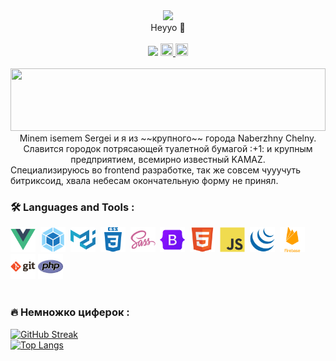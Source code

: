 
<div align="center">
  <img src="https://media.giphy.com/media/v1.Y2lkPTc5MGI3NjExNXN1bWFzcDNheHgzN3U2NXV5dzhoa3JvejgwMnN6MW5sMXRiaDFhdiZlcD12MV9pbnRlcm5hbF9naWZfYnlfaWQmY3Q9Zw/fA7rLtaJDIWEzU57CT/giphy-downsized.gif">
</div>
<div align="center">
  Heyyo 👋
</div>
<br/>
<div align="center">
  <img src="https://www.codewars.com/users/Pjery3/badges/micro">
  <a href="https://vk.com/mr.gordon_friman">
    <img src="https://upload.wikimedia.org/wikipedia/commons/thumb/2/21/VK.com-logo.svg/2048px-VK.com-logo.svg.png" width="20px" height="20px" />
  </a>
  <a href="https://t.me/Pjery3">
    <img src="https://cdn3.iconfinder.com/data/icons/social-media-chamfered-corner/154/telegram-512.png" width="20px" height="20px" />
  </a>
</div>
<br/>
<div align="center">
    
</div>
<div align="center">
  <img src="https://media.giphy.com/media/v1.Y2lkPTc5MGI3NjExYmdlYTZndGhvYTN0Zm96MzlxZ3h0bDg0cXFocmNueWs2MTFnYzVlZCZlcD12MV9pbnRlcm5hbF9naWZfYnlfaWQmY3Q9Zw/VPpkvgTIJ817dfQOXI/giphy.gif" height="100" width="100%">
  Minem isemem Sergei и я из  ~~крупного~~  города Naberzhny Chelny. Славится городок потрясающей туалетной бумагой :+1: и крупным предприятием, всемирно известный KAMAZ.
</div>
<div>
  Специализируюсь во frontend разработке, так же совсем чууучуть битриксоид, хвала небесам окончательную форму не принял.
</div>

### :hammer_and_wrench: Languages and Tools :

<div>
  <img src="https://github.com/devicons/devicon/blob/master/icons/vuejs/vuejs-original.svg" title="Vue3" alt="Vue3" width="40" height="40"/>&nbsp;
  <img src="https://github.com/devicons/devicon/blob/master/icons/webpack/webpack-original.svg" title="Webpack" alt="Webpack" width="40" height="40"/>&nbsp;
  <img src="https://github.com/devicons/devicon/blob/master/icons/materialui/materialui-original.svg" title="Material UI" alt="Material UI" width="40" height="40"/>&nbsp;
  <img src="https://github.com/devicons/devicon/blob/master/icons/css3/css3-plain-wordmark.svg"  title="CSS3" alt="CSS" width="40" height="40"/>&nbsp;
  <img src="https://github.com/devicons/devicon/blob/master/icons/sass/sass-original.svg" title="Sass" alt="Sass" width="40" height="40"/>&nbsp;
  <img src="https://github.com/devicons/devicon/blob/master/icons/bootstrap/bootstrap-original.svg" title="Bootstrap" alt="Bootstrap" width="40" height="40"/>&nbsp;
  <img src="https://github.com/devicons/devicon/blob/master/icons/html5/html5-original.svg" title="HTML5" alt="HTML" width="40" height="40"/>&nbsp;
  <img src="https://github.com/devicons/devicon/blob/master/icons/javascript/javascript-original.svg" title="JavaScript" alt="JavaScript" width="40" height="40"/>&nbsp;
  <img src="https://github.com/devicons/devicon/blob/master/icons/jquery/jquery-original.svg" title="Jquery" alt="Jquery" width="40" height="40"/>&nbsp;
  <img src="https://github.com/devicons/devicon/blob/master/icons/firebase/firebase-plain-wordmark.svg" title="Firebase" alt="Firebase" width="40" height="40"/>&nbsp;
  <img src="https://github.com/devicons/devicon/blob/master/icons/git/git-original-wordmark.svg" title="Git" **alt="Git" width="40" height="40"/>
  <img src="https://github.com/devicons/devicon/blob/master/icons/php/php-original.svg" title="PHP" alt="PHP" width="40" height="40"/>&nbsp;
</div>
</br>

  ### :fire: Немножко циферок :
    
  [![GitHub Streak](http://github-readme-streak-stats.herokuapp.com?user=Pjery3&theme=dark&background=000000)](https://git.io/streak-stats) <br/>
  [![Top Langs](https://github-readme-stats.vercel.app/api/top-langs/?username=Pjery3&layout=compact&theme=vision-friendly-dark)](https://github.com/anuraghazra/github-readme-stats)
<!--
**Pjery3/Pjery3** is a ✨ _special_ ✨ repository because its `README.md` (this file) appears on your GitHub profile.

Here are some ideas to get you started:

- 🔭 I’m currently working on ...
- 🌱 I’m currently learning ...
- 👯 I’m looking to collaborate on ...
- 🤔 I’m looking for help with ...
- 💬 Ask me about ...
- 📫 How to reach me: ...
- 😄 Pronouns: ...
- ⚡ Fun fact: ...
-->

